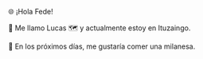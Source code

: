 🌐 ¡Hola Fede!

👋 Me llamo Lucas
🗺️ y actualmente estoy en Ituzaingo.

📆 En los próximos días, me gustaría comer una milanesa.
